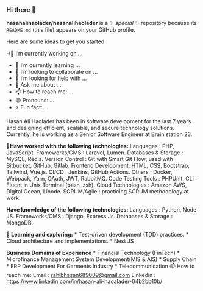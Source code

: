 ### Hi there 👋


**hasanalihaolader/hasanalihaolader** is a ✨ _special_ ✨ repository because its `README.md` (this file) appears on your GitHub profile.

Here are some ideas to get you started:

-\🔭 I’m currently working on ...
- 🌱 I’m currently learning ...
- 👯 I’m looking to collaborate on ...
- 🤔 I’m looking for help with ...
- 💬 Ask me about ...
- 📫 How to reach me: ...
- 😄 Pronouns: ...
- ⚡ Fun fact: ...


Hasan Ali Haolader has been in software development for the last 7 years and designing efficient, scalable, and secure technology solutions. Currently, he is working as a Senior Software Engineer at Brain station 23.

**🔭Have worked with the following technologies:**
Languages			      :	PHP, JavaScript.
Frameworks/CMS		  : Laravel, Lumen.
Databases & Storage	: MySQL, Redis.
Version Control		  : Git with Smart Git Flow; used with Bitbucket, GitHub, Gitlab.
Frontend Development: HTML, CSS, Bootstrap, Tailwind, Vue.js.
CI/CD 				      : Jenkins, GitHub Actions.
Others				      : Docker, Webpack, Yarn, OAuth, JWT, RabbitMQ.
Code Testing Tools 	: PHPUnit.
CLI 				        : Fluent in Unix Terminal (bash, zsh).
Cloud Technologies	: Amazon AWS, Digital Ocean, Linode.
SCRUM/Agile			    : practicing SCRUM methodology at work.


**Have knowledge of the following technologies:**
Languages			      : Python, Node JS.
Frameworks/CMS		  : Django, Express Js.
Databases & Storage	: MongoDB.

**🌱 Learning and exploring:**
	*	Test-driven development (TDD) practices.
	*	Cloud architecture and implementations.
	*	Nest JS


**Business Domains of Experience**
	*	Financial Technology (FinTech)
	*	Microfinance Management System Development(MIS & AIS)
	*	Supply Chain
	*	ERP Development For Garments Industry
	*	Telecommunication
📫  How to reach me:
    Email     : rahibhasan689009@gmail.com
    Linkedin  : https://www.linkedin.com/in/hasan-ali-haoalader-04b2bb10b/

